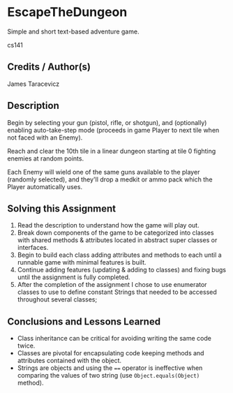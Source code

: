 # EscapeTheDungeon

Simple and short text-based adventure game.

cs141


## Credits / Author(s)

James Taracevicz


## Description 

Begin by selecting your gun (pistol, rifle, or shotgun), and (optionally) enabling auto-take-step mode
(proceeds in game Player to next tile when not faced with an Enemy).

Reach and clear the 10th tile in a linear dungeon starting at tile 0 fighting enemies at random points.

Each Enemy will wield one of the same guns available to the player (randomly selected), and they'll drop a 
medkit or ammo pack which the Player automatically uses.


## Solving this Assignment

1. Read the description to understand how the game will play out.
2. Break down components of the game to be categorized into classes with shared methods & attributes located in 
abstract super classes or interfaces.
3. Begin to build each class adding attributes and methods to each until a runnable game with minimal features
is built.
4. Continue adding features (updating & adding to classes) and fixing bugs until the assignment 
is fully completed.
5. After the completion of the assignment I chose to use enumerator classes to use to define constant Strings
that needed to be accessed throughout several classes;


## Conclusions and Lessons Learned

* Class inheritance can be critical for avoiding writing the same code twice.
* Classes are pivotal for encapsulating code keeping methods and attributes contained with the object.
* Strings are objects and using the `==` operator is ineffective when comparing the values of two string (use
`Object.equals(Object)` method).
